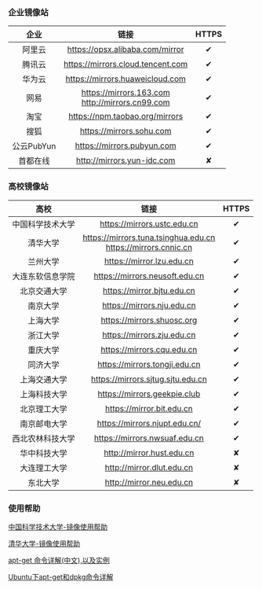 ### 企业镜像站
|企业|链接|HTTPS|
|:--:|:--:|:--:|
|阿里云|https://opsx.alibaba.com/mirror|✔|
|腾讯云|https://mirrors.cloud.tencent.com|✔|
|华为云|https://mirrors.huaweicloud.com|✔|
|网易|https://mirrors.163.com<br>http://mirrors.cn99.com|✔|
|淘宝|https://npm.taobao.org/mirrors|✔|
|搜狐|https://mirrors.sohu.com|✔|
|公云PubYun|https://mirrors.pubyun.com|✔|
|首都在线|http://mirrors.yun-idc.com|✘|

### 高校镜像站
|高校|链接|HTTPS|
|:--:|:--:|:--:|
|中国科学技术大学|https://mirrors.ustc.edu.cn|✔|
|清华大学|https://mirrors.tuna.tsinghua.edu.cn<br>https://mirrors.cnnic.cn|✔|
|兰州大学|https://mirror.lzu.edu.cn|✔|
|大连东软信息学院|https://mirrors.neusoft.edu.cn|✔|
|北京交通大学|https://mirror.bjtu.edu.cn|✔|
|南京大学|https://mirrors.nju.edu.cn|✔|
|上海大学|https://mirrors.shuosc.org|✔|
|浙江大学|https://mirrors.zju.edu.cn|✔|
|重庆大学|https://mirrors.cqu.edu.cn|✔|
|同济大学|https://mirrors.tongji.edu.cn|✔|
|上海交通大学|https://mirrors.sjtug.sjtu.edu.cn|✔|
|上海科技大学|https://mirrors.geekpie.club|✔|
|北京理工大学|https://mirror.bit.edu.cn|✔|
|南京邮电大学|https://mirrors.njupt.edu.cn/|✔|
|西北农林科技大学|https://mirrors.nwsuaf.edu.cn|✔|
|华中科技大学|http://mirror.hust.edu.cn|✘|
|大连理工大学|http://mirror.dlut.edu.cn|✘|
|东北大学|http://mirror.neu.edu.cn|✘|

### 使用帮助
[中国科学技术大学-镜像使用帮助](https://mirrors.ustc.edu.cn/help/)

[清华大学-镜像使用帮助](https://mirrors.tuna.tsinghua.edu.cn/help/)

[apt-get 命令详解(中文),以及实例](http://blog.51yip.com/linux/1176.html)

[Ubuntu下apt-get和dpkg命令详解](http://snailvfx.github.io/2016/04/08/apt-get/)

